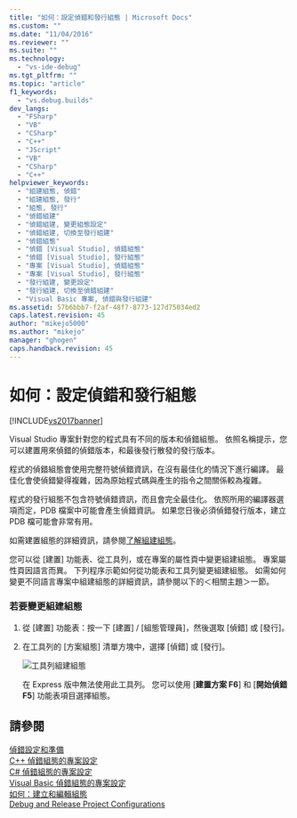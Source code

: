```yaml
---
title: "如何：設定偵錯和發行組態 | Microsoft Docs"
ms.custom: ""
ms.date: "11/04/2016"
ms.reviewer: ""
ms.suite: ""
ms.technology: 
  - "vs-ide-debug"
ms.tgt_pltfrm: ""
ms.topic: "article"
f1_keywords: 
  - "vs.debug.builds"
dev_langs: 
  - "FSharp"
  - "VB"
  - "CSharp"
  - "C++"
  - "JScript"
  - "VB"
  - "CSharp"
  - "C++"
helpviewer_keywords: 
  - "組建組態, 偵錯"
  - "組建組態, 發行"
  - "組態, 發行"
  - "偵錯組建"
  - "偵錯組建, 變更組態設定"
  - "偵錯組建, 切換至發行組建"
  - "偵錯組態"
  - "偵錯 [Visual Studio], 偵錯組態"
  - "偵錯 [Visual Studio], 發行組態"
  - "專案 [Visual Studio], 偵錯組態"
  - "專案 [Visual Studio], 發行組態"
  - "發行組建, 變更設定"
  - "發行組建, 切換至偵錯組建"
  - "Visual Basic 專案, 偵錯與發行組建"
ms.assetid: 57b6bbb7-f2af-48f7-8773-127d75034ed2
caps.latest.revision: 45
author: "mikejo5000"
ms.author: "mikejo"
manager: "ghogen"
caps.handback.revision: 45
---
```

# 如何：設定偵錯和發行組態
[!INCLUDE[vs2017banner](../code-quality/includes/vs2017banner.md)]

Visual Studio 專案針對您的程式具有不同的版本和偵錯組態。  依照名稱提示，您可以建置用來偵錯的偵錯版本，和最後發行散發的發行版本。  
  
 程式的偵錯組態會使用完整符號偵錯資訊，在沒有最佳化的情況下進行編譯。  最佳化會使偵錯變得複雜，因為原始程式碼與產生的指令之間關係較為複雜。  
  
 程式的發行組態不包含符號偵錯資訊，而且會完全最佳化。  依照所用的編譯器選項而定，PDB 檔案中可能會產生偵錯資訊。  如果您日後必須偵錯發行版本，建立 PDB 檔可能會非常有用。  
  
 如需建置組態的詳細資訊，請參閱[了解組建組態](../ide/understanding-build-configurations.md)。  
  
 您可以從 \[建置\] 功能表、從工具列，或在專案的屬性頁中變更組建組態。  專案屬性頁因語言而異。  下列程序示範如何從功能表和工具列變更組建組態。  如需如何變更不同語言專案中組建組態的詳細資訊，請參閱以下的＜相關主題＞一節。  
  
### 若要變更組建組態  
  
1.  從 \[建置\] 功能表：按一下 \[建置\] \/ \[組態管理員\]，然後選取 \[偵錯\] 或 \[發行\]。  
  
2.  在工具列的 \[方案組態\] 清單方塊中，選擇 \[偵錯\] 或 \[發行\]。  
  
     ![工具列組建組態](~/docs/debugger/media/toolbarbuildconfiguration.png "ToolbarBuildConfiguration")  
  
     在 Express 版中無法使用此工具列。  您可以使用 \[**建置方案 F6**\] 和 \[**開始偵錯 F5**\] 功能表項目選擇組態。  
  
## 請參閱  
 [偵錯設定和準備](../debugger/debugger-settings-and-preparation.md)   
 [C\+\+ 偵錯組態的專案設定](../debugger/project-settings-for-a-cpp-debug-configuration.md)   
 [C\# 偵錯組態的專案設定](../debugger/project-settings-for-csharp-debug-configurations.md)   
 [Visual Basic 偵錯組態的專案設定](../debugger/project-settings-for-a-visual-basic-debug-configuration.md)   
 [如何：建立和編輯組態](../ide/how-to-create-and-edit-configurations.md)   
 [Debug and Release Project Configurations](http://msdn.microsoft.com/zh-tw/0440b300-0614-4511-901a-105b771b236e)